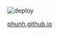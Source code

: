 ![deploy](https://github.com/PhuNH/phunh.github.io/workflows/deploy/badge.svg)

[phunh.github.io](phunh.github.io)

